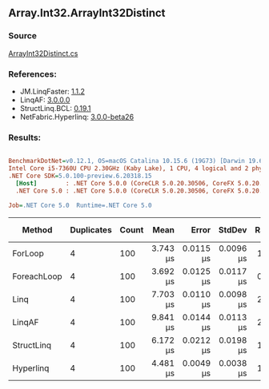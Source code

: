 ﻿## Array.Int32.ArrayInt32Distinct

### Source
[ArrayInt32Distinct.cs](../LinqBenchmarks/Array/Int32/ArrayInt32Distinct.cs)

### References:
- JM.LinqFaster: [1.1.2](https://www.nuget.org/packages/JM.LinqFaster/1.1.2)
- LinqAF: [3.0.0.0](https://www.nuget.org/packages/LinqAF/3.0.0.0)
- StructLinq.BCL: [0.19.1](https://www.nuget.org/packages/StructLinq.BCL/0.19.1)
- NetFabric.Hyperlinq: [3.0.0-beta26](https://www.nuget.org/packages/NetFabric.Hyperlinq/3.0.0-beta26)

### Results:
``` ini

BenchmarkDotNet=v0.12.1, OS=macOS Catalina 10.15.6 (19G73) [Darwin 19.6.0]
Intel Core i5-7360U CPU 2.30GHz (Kaby Lake), 1 CPU, 4 logical and 2 physical cores
.NET Core SDK=5.0.100-preview.6.20318.15
  [Host]        : .NET Core 5.0.0 (CoreCLR 5.0.20.30506, CoreFX 5.0.20.30506), X64 RyuJIT
  .NET Core 5.0 : .NET Core 5.0.0 (CoreCLR 5.0.20.30506, CoreFX 5.0.20.30506), X64 RyuJIT

Job=.NET Core 5.0  Runtime=.NET Core 5.0  

```
|      Method | Duplicates | Count |     Mean |     Error |    StdDev | Ratio |  Gen 0 | Gen 1 | Gen 2 | Allocated |
|------------ |----------- |------ |---------:|----------:|----------:|------:|-------:|------:|------:|----------:|
|     ForLoop |          4 |   100 | 3.743 μs | 0.0115 μs | 0.0096 μs |  1.00 | 2.8687 |     - |     - |    6008 B |
| ForeachLoop |          4 |   100 | 3.692 μs | 0.0125 μs | 0.0117 μs |  0.99 | 2.8725 |     - |     - |    6008 B |
|        Linq |          4 |   100 | 7.703 μs | 0.0110 μs | 0.0098 μs |  2.06 | 2.0599 |     - |     - |    4312 B |
|      LinqAF |          4 |   100 | 9.841 μs | 0.0144 μs | 0.0113 μs |  2.63 | 5.9204 |     - |     - |   12400 B |
|  StructLinq |          4 |   100 | 6.172 μs | 0.0212 μs | 0.0198 μs |  1.65 |      - |     - |     - |         - |
|   Hyperlinq |          4 |   100 | 4.481 μs | 0.0049 μs | 0.0038 μs |  1.20 |      - |     - |     - |         - |
